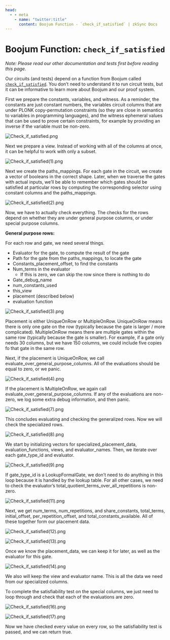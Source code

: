 ```yaml
---
head:
  - - meta
    - name: "twitter:title"
      content: Boojum Function - `check_if_satisfied` | zkSync Docs
---
```


# Boojum Function: `check_if_satisfied`

_Note: Please read our other documentation and tests first before reading this page._

Our circuits (and tests) depend on a function from Boojum called
[`check_if_satisfied`](https://github.com/matter-labs/era-boojum/blob/main/src/cs/implementations/satisfiability_test.rs#L11).
You don’t need to understand it to run circuit tests, but it can be informative to learn more about Boojum and our proof
system.

First we prepare the constants, variables, and witness. As a reminder, the constants are just constant numbers, the
variables circuit columns that are under PLONK copy-permutation constraints (so they are close in semantics to variables
in programming languages), and the witness ephemeral values that can be used to prove certain constraints, for example
by providing an inverse if the variable must be non-zero.

![Check_if_satisfied.png](../../../assets/images/Check_if_satisfied.png)

Next we prepare a view. Instead of working with all of the columns at once, it can be helpful to work with only a
subset.

![Check_if_satisfied(1).png](../../../assets/images/Check_if_satisfied-1.png)

Next we create the paths_mappings. For each gate in the circuit, we create a vector of booleans in the correct shape.
Later, when we traverse the gates with actual inputs, we’ll be able to remember which gates should be satisfied at
particular rows by computing the corresponding selector using constant columns and the paths_mappings.

![Check_if_satisfied(2).png](../../../assets/images/Check_if_satisfied-2.png)

Now, we have to actually check everything. The checks for the rows depend on whether they are under general purpose
columns, or under special purpose columns.

**General purpose rows:**

For each row and gate, we need several things.

- Evaluator for the gate, to compute the result of the gate
- Path for the gate from the paths_mappings, to locate the gate
- Constants_placement_offset, to find the constants
- Num_terms in the evaluator
  - If this is zero, we can skip the row since there is nothing to do
- Gate_debug_name
- num_constants_used
- this_view
- placement (described below)
- evaluation function

![Check_if_satisfied(3).png](../../../assets/images/Check_if_satisfied-3.png)

Placement is either UniqueOnRow or MultipleOnRow. UniqueOnRow means there is only one gate on the row (typically because
the gate is larger / more complicated). MultipleOnRow means there are multiple gates within the same row (typically
because the gate is smaller). For example, if a gate only needs 30 columns, but we have 150 columns, we could include
five copies fo that gate in the same row.

Next, if the placement is UniqueOnRow, we call evaluate_over_general_purpose_columns. All of the evaluations should be
equal to zero, or we panic.

![Check_if_satisfied(4).png](../../../assets/images/Check_if_satisfied-4.png)

If the placement is MultipleOnRow, we again call evaluate_over_general_purpose_columns. If any of the evaluations are
non-zero, we log some extra debug information, and then panic.

![Check_if_satisfied(7).png](../../../assets/images/Check_if_satisfied-7.png)

This concludes evaluating and checking the generalized rows. Now we will check the specialized rows.

![Check_if_satisfied(8).png](../../../assets/images/Check_if_satisfied-8.png)

We start by initializing vectors for specialized_placement_data, evaluation_functions, views, and evaluator_names. Then,
we iterate over each gate_type_id and evaluator.

![Check_if_satisfied(9).png](../../../assets/images/Check_if_satisfied-9.png)

If gate_type_id is a LookupFormalGate, we don’t need to do anything in this loop because it is handled by the lookup
table. For all other cases, we need to check the evaluator’s total_quotient_terms_over_all_repetitions is non-zero.

![Check_if_satisfied(11).png](../../../assets/images/Check_if_satisfied-11.png)

Next, we get num_terms, num_repetitions, and share_constants, total_terms, initial_offset, per_repetition_offset, and
total_constants_available. All of these together form our placement data.

![Check_if_satisfied(12).png](../../../assets/images/Check_if_satisfied-12.png)

![Check_if_satisfied(13).png](../../../assets/images/Check_if_satisfied-13.png)

Once we know the placement_data, we can keep it for later, as well as the evaluator for this gate.

![Check_if_satisfied(14).png](../../../assets/images/Check_if_satisfied-14.png)

We also will keep the view and evaluator name. This is all the data we need from our specialized columns.

To complete the satisfiability test on the special columns, we just need to loop through and check that each of the
evaluations are zero.

![Check_if_satisfied(16).png](../../../assets/images/Check_if_satisfied-16.png)

![Check_if_satisfied(17).png](../../../assets/images/Check_if_satisfied-17.png)

Now we have checked every value on every row, so the satisfiability test is passed, and we can return true.
